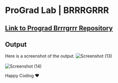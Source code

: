 # ProGrad Lab | BRRRGRRR

## [Link to Prograd Brrrgrrr Repository](https://github.com/prograd-org/lab-brrrgrrr)

## Output

Here is a screenshot of the output.
![Screenshot (13)](https://user-images.githubusercontent.com/81064540/158336887-39d4185e-b36c-4ad9-a1f6-319709021cb9.png)
<br><br>
![Screenshot (14)](https://user-images.githubusercontent.com/81064540/158336914-c1082d3b-a535-4cda-91d6-73801dd19e06.png)



Happy Coding ❤️


